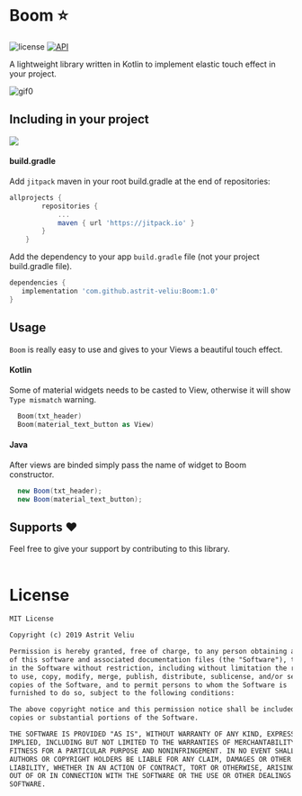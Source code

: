 # Boom :star:
![license](https://img.shields.io/badge/license-MIT%20License-blue.svg)
[![API](https://img.shields.io/badge/API-16%2B-brightgreen.svg?style=flat)](https://android-arsenal.com/api?level=16) <br>

A lightweight library written in Kotlin to implement elastic touch effect in your project.

![gif0](https://user-images.githubusercontent.com/16231428/58156715-06e2f380-7c77-11e9-8c33-e51b93c4cb6f.gif)

## Including in your project
[![](https://jitpack.io/v/astrit-veliu/Boom.svg)](https://jitpack.io/#astrit-veliu/Boom)

#### build.gradle

Add `jitpack` maven in your root build.gradle at the end of repositories:
```gradle
allprojects {
		repositories {
			...
			maven { url 'https://jitpack.io' }
		}
	}
```

Add the dependency to your app `build.gradle` file (not your project build.gradle file).
```gradle
dependencies {
   implementation 'com.github.astrit-veliu:Boom:1.0'
}
```

## Usage
`Boom` is really easy to use and gives to your Views a beautiful touch effect.


#### Kotlin
Some of material widgets needs to be casted to View, otherwise it will show `Type mismatch` warning.
```kotlin
  Boom(txt_header)
  Boom(material_text_button as View)
```
#### Java
After views are binded simply pass the name of widget to Boom constructor. 
```java
  new Boom(txt_header);
  new Boom(material_text_button);
```

## Supports :heart:
Feel free to give your support by contributing to this library. <br><br>

# License
```xml
MIT License

Copyright (c) 2019 Astrit Veliu

Permission is hereby granted, free of charge, to any person obtaining a copy
of this software and associated documentation files (the "Software"), to deal
in the Software without restriction, including without limitation the rights
to use, copy, modify, merge, publish, distribute, sublicense, and/or sell
copies of the Software, and to permit persons to whom the Software is
furnished to do so, subject to the following conditions:

The above copyright notice and this permission notice shall be included in all
copies or substantial portions of the Software.

THE SOFTWARE IS PROVIDED "AS IS", WITHOUT WARRANTY OF ANY KIND, EXPRESS OR
IMPLIED, INCLUDING BUT NOT LIMITED TO THE WARRANTIES OF MERCHANTABILITY,
FITNESS FOR A PARTICULAR PURPOSE AND NONINFRINGEMENT. IN NO EVENT SHALL THE
AUTHORS OR COPYRIGHT HOLDERS BE LIABLE FOR ANY CLAIM, DAMAGES OR OTHER
LIABILITY, WHETHER IN AN ACTION OF CONTRACT, TORT OR OTHERWISE, ARISING FROM,
OUT OF OR IN CONNECTION WITH THE SOFTWARE OR THE USE OR OTHER DEALINGS IN THE
SOFTWARE.
```
